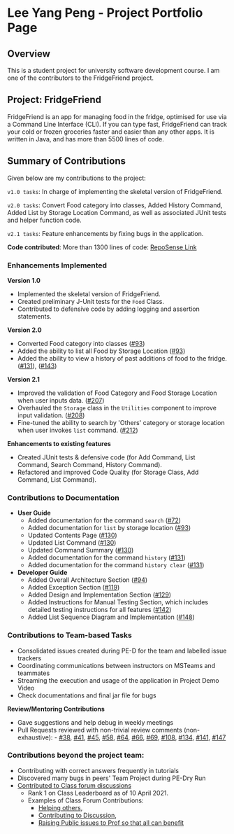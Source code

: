 # Lee Yang Peng - Project Portfolio Page

## Overview
This is a student project for university software development course. I am one of the contributors to the FridgeFriend project.

## Project: FridgeFriend

FridgeFriend is an app for managing food in the fridge, optimised for use via a Command Line Interface (CLI).
If you can type fast, FridgeFriend can track your cold or frozen groceries faster and easier than any other apps.
It is written in Java, and has more than 5500 lines of code.


## Summary of Contributions
Given below are my contributions to the project:

`v1.0 tasks`: In charge of implementing the skeletal version of FridgeFriend.

`v2.0 tasks`: Convert Food category into classes, Added History Command, Added List by Storage Location Command,
as well as associated JUnit tests and helper function code.

`v2.1 tasks`: Feature enhancements by fixing bugs in the application.

**Code contributed**: More than 1300 lines of code: [RepoSense Link](https://nus-cs2113-ay2021s2.github.io/tp-dashboard/?search=leeyp)

### Enhancements Implemented


**Version 1.0**
- Implemented the skeletal version of FridgeFriend.
- Created preliminary J-Unit tests for the `Food` Class.
- Contributed to defensive code by adding logging and assertion statements.

**Version 2.0**
- Converted Food category into classes ([#93](https://github.com/AY2021S2-CS2113-T10-1/tp/pull/93))  
- Added the ability to list all Food by Storage Location ([#93](https://github.com/AY2021S2-CS2113-T10-1/tp/pull/93))
- Added the ability to view a history of past additions of food to the fridge. ([#131](https://github.com/AY2021S2-CS2113-T10-1/tp/pull/131)), ([#143](https://github.com/AY2021S2-CS2113-T10-1/tp/pull/143))

**Version 2.1**
- Improved the validation of Food Category and Food Storage Location when user inputs data. ([#207](https://github.com/AY2021S2-CS2113-T10-1/tp/pull/207))
- Overhauled the `Storage` class in the `Utilities` component to improve input validation. ([#208](https://github.com/AY2021S2-CS2113-T10-1/tp/pull/208))
- Fine-tuned the ability to search by 'Others' category or storage location when user invokes `list` command. ([#212](https://github.com/AY2021S2-CS2113-T10-1/tp/pull/212))

**Enhancements to existing features**  
- Created JUnit tests & defensive code (for Add Command, List Command, Search Command, History Command).
- Refactored and improved Code Quality (for Storage Class, Add Command, List Command).

### Contributions to Documentation


- **User Guide**
    - Added documentation for the command `search` ([#72](https://github.com/AY2021S2-CS2113-T10-1/tp/pull/72))
    - Added documentation for `list` by storage location ([#93](https://github.com/AY2021S2-CS2113-T10-1/tp/pull/93))  
    - Updated Contents Page ([#130](https://github.com/AY2021S2-CS2113-T10-1/tp/pull/130))
    - Updated List Command ([#130](https://github.com/AY2021S2-CS2113-T10-1/tp/pull/130))
    - Updated Command Summary ([#130](https://github.com/AY2021S2-CS2113-T10-1/tp/pull/130))  
    - Added documentation for the command `history` ([#131](https://github.com/AY2021S2-CS2113-T10-1/tp/pull/131))
    - Added documentation for the command `history clear` ([#131](https://github.com/AY2021S2-CS2113-T10-1/tp/pull/131))
- **Developer Guide**
    - Added Overall Architecture Section ([#94](https://github.com/AY2021S2-CS2113-T10-1/tp/pull/94))
    - Added Exception Section ([#119](https://github.com/AY2021S2-CS2113-T10-1/tp/pull/119))
    - Added Design and Implementation Section ([#129](https://github.com/AY2021S2-CS2113-T10-1/tp/pull/129))
    - Added Instructions for Manual Testing Section, which includes detailed testing instructions for all features ([#142](https://github.com/AY2021S2-CS2113-T10-1/tp/pull/142))
    - Added List Sequence Diagram and Implementation ([#148](https://github.com/AY2021S2-CS2113-T10-1/tp/pull/148))

### Contributions to Team-based Tasks

  - Consolidated issues created during PE-D for the team and labelled issue trackers
  - Coordinating communications between instructors on MSTeams and teammates
  - Streaming the execution and usage of the application in Project Demo Video
  - Check documentations and final jar file for bugs

**Review/Mentoring Contributions**
  - Gave suggestions and help debug in weekly meetings
  -  Pull Requests reviewed with non-trivial review comments (non-exhaustive):
    - [#38](https://github.com/AY2021S2-CS2113-T10-1/tp/pull/38), [#41](https://github.com/AY2021S2-CS2113-T10-1/tp/pull/41), [#45](https://github.com/AY2021S2-CS2113-T10-1/tp/pull/45), [#58](https://github.com/AY2021S2-CS2113-T10-1/tp/pull/58), [#64](https://github.com/AY2021S2-CS2113-T10-1/tp/pull/64), [#66](https://github.com/AY2021S2-CS2113-T10-1/tp/pull/66), [#69](https://github.com/AY2021S2-CS2113-T10-1/tp/pull/69), [#108](https://github.com/AY2021S2-CS2113-T10-1/tp/pull/108), [#134](https://github.com/AY2021S2-CS2113-T10-1/tp/pull/134), [#141](https://github.com/AY2021S2-CS2113-T10-1/tp/pull/141), [#147](https://github.com/AY2021S2-CS2113-T10-1/tp/pull/147)

### Contributions beyond the project team:
- Contributing with correct answers frequently in tutorials
- Discovered many bugs in peers' Team Project during PE-Dry Run
- [Contributed to Class forum discussions](https://nus-cs2113-ay2021s2.github.io/dashboards/contents/forum-activities.html#1-lee-peng-leeyp-21-posts)
  - Rank 1 on Class Leaderboard as of 10 April 2021. 
  - Examples of Class Forum Contributions:
      - [Helping others](https://github.com/nus-cs2113-AY2021S2/forum/issues/3#issuecomment-762286714), 
      - [Contributing to Discussion](https://github.com/nus-cs2113-AY2021S2/forum/issues/13#issuecomment-766749214), 
      - [Raising Public issues to Prof so that all can benefit](https://github.com/nus-cs2113-AY2021S2/forum/issues/42)
